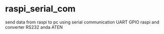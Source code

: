# raspi_serial_com
send data from raspi to pc using serial communication UART GPIO raspi and converter RS232 anda ATEN
